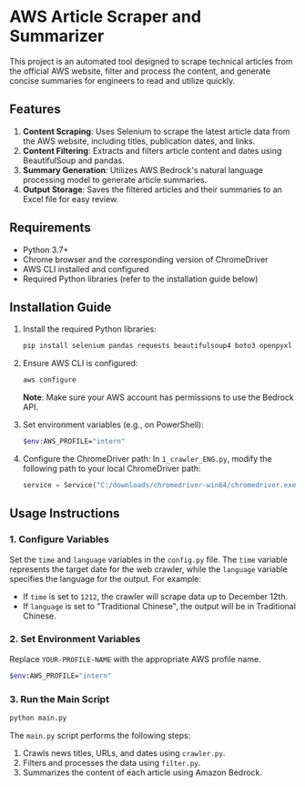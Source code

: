 # AWS Article Scraper and Summarizer

This project is an automated tool designed to scrape technical articles from the official AWS website, filter and process the content, and generate concise summaries for engineers to read and utilize quickly.

## Features

1. **Content Scraping**: Uses Selenium to scrape the latest article data from the AWS website, including titles, publication dates, and links.
2. **Content Filtering**: Extracts and filters article content and dates using BeautifulSoup and pandas.
3. **Summary Generation**: Utilizes AWS Bedrock's natural language processing model to generate article summaries.
4. **Output Storage**: Saves the filtered articles and their summaries to an Excel file for easy review.

## Requirements

- Python 3.7+
- Chrome browser and the corresponding version of ChromeDriver
- AWS CLI installed and configured
- Required Python libraries (refer to the installation guide below)

## Installation Guide

1. Install the required Python libraries:
    ```bash
    pip install selenium pandas requests beautifulsoup4 boto3 openpyxl
    ```

2. Ensure AWS CLI is configured:
    ```bash
    aws configure
    ```
    **Note**: Make sure your AWS account has permissions to use the Bedrock API.

3. Set environment variables (e.g., on PowerShell):
    ```bash
    $env:AWS_PROFILE="intern"
    ```

4. Configure the ChromeDriver path:
    In `1_crawler_ENG.py`, modify the following path to your local ChromeDriver path:
    ```python
    service = Service("C:/downloads/chromedriver-win64/chromedriver.exe")
    ```

## Usage Instructions


### 1. Configure Variables
Set the `time` and `language` variables in the `config.py` file. The `time` variable represents the target date for the web crawler, while the `language` variable specifies the language for the output. For example:
- If `time` is set to `1212`, the crawler will scrape data up to December 12th.
- If `language` is set to "Traditional Chinese", the output will be in Traditional Chinese.

### 2. Set Environment Variables
Replace `YOUR-PROFILE-NAME` with the appropriate AWS profile name.
```bash
$env:AWS_PROFILE="intern"
```

### 3. Run the Main Script    
```bash
python main.py
```

The `main.py` script performs the following steps:
1. Crawls news titles, URLs, and dates using `crawler.py`.
2. Filters and processes the data using `filter.py`.
3. Summarizes the content of each article using Amazon Bedrock.

